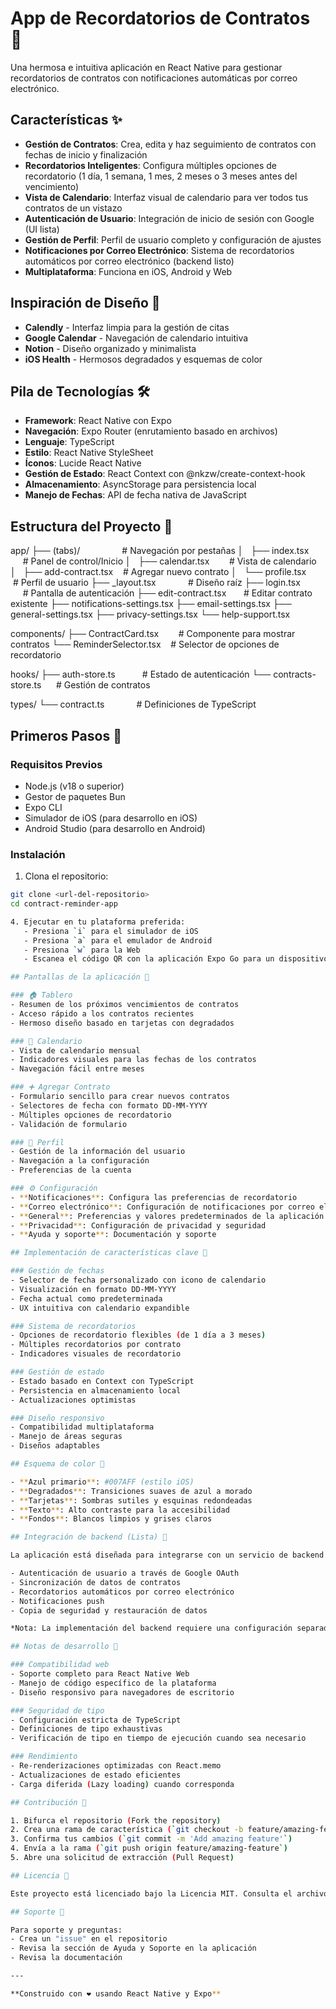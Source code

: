# App de Recordatorios de Contratos 📅

Una hermosa e intuitiva aplicación en React Native para gestionar recordatorios de contratos con notificaciones automáticas por correo electrónico.

## Características ✨

- **Gestión de Contratos**: Crea, edita y haz seguimiento de contratos con fechas de inicio y finalización
- **Recordatorios Inteligentes**: Configura múltiples opciones de recordatorio (1 día, 1 semana, 1 mes, 2 meses o 3 meses antes del vencimiento)
- **Vista de Calendario**: Interfaz visual de calendario para ver todos tus contratos de un vistazo
- **Autenticación de Usuario**: Integración de inicio de sesión con Google (UI lista)
- **Gestión de Perfil**: Perfil de usuario completo y configuración de ajustes
- **Notificaciones por Correo Electrónico**: Sistema de recordatorios automáticos por correo electrónico (backend listo)
- **Multiplataforma**: Funciona en iOS, Android y Web

## Inspiración de Diseño 🎨

- **Calendly** - Interfaz limpia para la gestión de citas
- **Google Calendar** - Navegación de calendario intuitiva
- **Notion** - Diseño organizado y minimalista
- **iOS Health** - Hermosos degradados y esquemas de color

## Pila de Tecnologías 🛠️

- **Framework**: React Native con Expo
- **Navegación**: Expo Router (enrutamiento basado en archivos)
- **Lenguaje**: TypeScript
- **Estilo**: React Native StyleSheet
- **Íconos**: Lucide React Native
- **Gestión de Estado**: React Context con @nkzw/create-context-hook
- **Almacenamiento**: AsyncStorage para persistencia local
- **Manejo de Fechas**: API de fecha nativa de JavaScript

## Estructura del Proyecto 📁

app/
├── (tabs)/                 # Navegación por pestañas
│   ├── index.tsx           # Panel de control/Inicio
│   ├── calendar.tsx        # Vista de calendario
│   ├── add-contract.tsx    # Agregar nuevo contrato
│   └── profile.tsx         # Perfil de usuario
├── _layout.tsx             # Diseño raíz
├── login.tsx               # Pantalla de autenticación
├── edit-contract.tsx       # Editar contrato existente
├── notifications-settings.tsx
├── email-settings.tsx
├── general-settings.tsx
├── privacy-settings.tsx
└── help-support.tsx

components/
├── ContractCard.tsx        # Componente para mostrar contratos
└── ReminderSelector.tsx    # Selector de opciones de recordatorio

hooks/
├── auth-store.ts           # Estado de autenticación
└── contracts-store.ts      # Gestión de contratos

types/
└── contract.ts             # Definiciones de TypeScript

## Primeros Pasos 🚀

### Requisitos Previos

- Node.js (v18 o superior)
- Gestor de paquetes Bun
- Expo CLI
- Simulador de iOS (para desarrollo en iOS)
- Android Studio (para desarrollo en Android)

### Instalación

1. Clona el repositorio:
```bash
git clone <url-del-repositorio>
cd contract-reminder-app

4. Ejecutar en tu plataforma preferida:
   - Presiona `i` para el simulador de iOS
   - Presiona `a` para el emulador de Android
   - Presiona `w` para la Web
   - Escanea el código QR con la aplicación Expo Go para un dispositivo físico

## Pantallas de la aplicación 📱

### 🏠 Tablero
- Resumen de los próximos vencimientos de contratos
- Acceso rápido a los contratos recientes
- Hermoso diseño basado en tarjetas con degradados

### 📅 Calendario
- Vista de calendario mensual
- Indicadores visuales para las fechas de los contratos
- Navegación fácil entre meses

### ➕ Agregar Contrato
- Formulario sencillo para crear nuevos contratos
- Selectores de fecha con formato DD-MM-YYYY
- Múltiples opciones de recordatorio
- Validación de formulario

### 👤 Perfil
- Gestión de la información del usuario
- Navegación a la configuración
- Preferencias de la cuenta

### ⚙️ Configuración
- **Notificaciones**: Configura las preferencias de recordatorio
- **Correo electrónico**: Configuración de notificaciones por correo electrónico (backend listo)
- **General**: Preferencias y valores predeterminados de la aplicación
- **Privacidad**: Configuración de privacidad y seguridad
- **Ayuda y soporte**: Documentación y soporte

## Implementación de características clave 🔧

### Gestión de fechas
- Selector de fecha personalizado con icono de calendario
- Visualización en formato DD-MM-YYYY
- Fecha actual como predeterminada
- UX intuitiva con calendario expandible

### Sistema de recordatorios
- Opciones de recordatorio flexibles (de 1 día a 3 meses)
- Múltiples recordatorios por contrato
- Indicadores visuales de recordatorio

### Gestión de estado
- Estado basado en Context con TypeScript
- Persistencia en almacenamiento local
- Actualizaciones optimistas

### Diseño responsivo
- Compatibilidad multiplataforma
- Manejo de áreas seguras
- Diseños adaptables

## Esquema de color 🎨

- **Azul primario**: #007AFF (estilo iOS)
- **Degradados**: Transiciones suaves de azul a morado
- **Tarjetas**: Sombras sutiles y esquinas redondeadas
- **Texto**: Alto contraste para la accesibilidad
- **Fondos**: Blancos limpios y grises claros

## Integración de backend (Lista) 🔌

La aplicación está diseñada para integrarse con un servicio de backend para:

- Autenticación de usuario a través de Google OAuth
- Sincronización de datos de contratos
- Recordatorios automáticos por correo electrónico
- Notificaciones push
- Copia de seguridad y restauración de datos

*Nota: La implementación del backend requiere una configuración separada*

## Notas de desarrollo 📝

### Compatibilidad web
- Soporte completo para React Native Web
- Manejo de código específico de la plataforma
- Diseño responsivo para navegadores de escritorio

### Seguridad de tipo
- Configuración estricta de TypeScript
- Definiciones de tipo exhaustivas
- Verificación de tipo en tiempo de ejecución cuando sea necesario

### Rendimiento
- Re-renderizaciones optimizadas con React.memo
- Actualizaciones de estado eficientes
- Carga diferida (Lazy loading) cuando corresponda

## Contribución 🤝

1. Bifurca el repositorio (Fork the repository)
2. Crea una rama de característica (`git checkout -b feature/amazing-feature`)
3. Confirma tus cambios (`git commit -m 'Add amazing feature'`)
4. Envía a la rama (`git push origin feature/amazing-feature`)
5. Abre una solicitud de extracción (Pull Request)

## Licencia 📄

Este proyecto está licenciado bajo la Licencia MIT. Consulta el archivo LICENSE para más detalles.

## Soporte 💬

Para soporte y preguntas:
- Crea un "issue" en el repositorio
- Revisa la sección de Ayuda y Soporte en la aplicación
- Revisa la documentación

---

**Construido con ❤️ usando React Native y Expo**